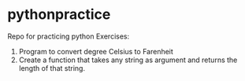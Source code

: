 # pythonpractice

Repo for practicing python
Exercises:

1. Program to convert degree Celsius to Farenheit
2. Create a function that takes any string as argument and returns the length of that string.
